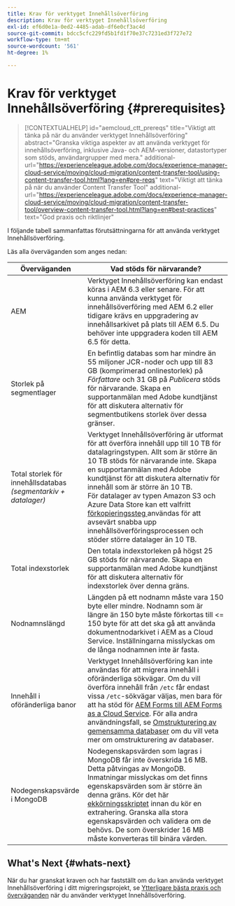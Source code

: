 ```yaml
---
title: Krav för verktyget Innehållsöverföring
description: Krav för verktyget Innehållsöverföring
exl-id: ef6d0e1a-0ed2-4485-adab-df6e0cf3ac4d
source-git-commit: bdcc5cfc229fd5b1fd1f70e37c7231ed3f727e72
workflow-type: tm+mt
source-wordcount: '561'
ht-degree: 1%

---
```


# Krav för verktyget Innehållsöverföring {#prerequisites}

>[!CONTEXTUALHELP]
>id="aemcloud_ctt_prereqs"
>title="Viktigt att tänka på när du använder verktyget Innehållsöverföring"
>abstract="Granska viktiga aspekter av att använda verktyget för innehållsöverföring, inklusive Java- och AEM-versioner, datastortyper som stöds, användargrupper med mera."
>additional-url="https://experienceleague.adobe.com/docs/experience-manager-cloud-service/moving/cloud-migration/content-transfer-tool/using-content-transfer-tool.html?lang=en#pre-reqs" text="Viktigt att tänka på när du använder Content Transfer Tool"
>additional-url="https://experienceleague.adobe.com/docs/experience-manager-cloud-service/moving/cloud-migration/content-transfer-tool/overview-content-transfer-tool.html?lang=en#best-practices" text="God praxis och riktlinjer"

I följande tabell sammanfattas förutsättningarna för att använda verktyget Innehållsöverföring.

Läs alla överväganden som anges nedan:

| Överväganden | Vad stöds för närvarande? |
|--- |--- |
| AEM | Verktyget Innehållsöverföring kan endast köras i AEM 6.3 eller senare. För att kunna använda verktyget för innehållsöverföring med AEM 6.2 eller tidigare krävs en uppgradering av innehållsarkivet på plats till AEM 6.5. Du behöver inte uppgradera koden till AEM 6.5 för detta. |
| Storlek på segmentlager | En befintlig databas som har mindre än 55 miljoner JCR-noder och upp till 83 GB (komprimerad onlinestorlek) på *Författare* och 31 GB på *Publicera* stöds för närvarande. Skapa en supportanmälan med Adobe kundtjänst för att diskutera alternativ för segmentbutikens storlek över dessa gränser. |
| Total storlek för innehållsdatabas <br>*(segmentarkiv + datalager)* | Verktyget Innehållsöverföring är utformat för att överföra innehåll upp till 10 TB för datalagringstypen. Allt som är större än 10 TB stöds för närvarande inte. Skapa en supportanmälan med Adobe kundtjänst för att diskutera alternativ för innehåll som är större än 10 TB. <br>För datalager av typen Amazon S3 och Azure Data Store kan ett valfritt  [förkopieringssteg ](https://experienceleague.adobe.com/docs/experience-manager-cloud-service/moving/cloud-migration/content-transfer-tool/handling-large-content-repositories.html?lang=en#setting-up-pre-copy-step) användas för att avsevärt snabba upp innehållsöverföringsprocessen och stöder större datalager än 10 TB. |
| Total indexstorlek | Den totala indexstorleken på högst 25 GB stöds för närvarande. Skapa en supportanmälan med Adobe kundtjänst för att diskutera alternativ för indexstorlek över denna gräns. |
| Nodnamnslängd | Längden på ett nodnamn måste vara 150 byte eller mindre. Nodnamn som är längre än 150 byte måste förkortas till &lt;= 150 byte för att det ska gå att använda dokumentnodarkivet i AEM as a Cloud Service. Inställningarna misslyckas om de långa nodnamnen inte är fasta. |
| Innehåll i oföränderliga banor | Verktyget Innehållsöverföring kan inte användas för att migrera innehåll i oföränderliga sökvägar. Om du vill överföra innehåll från `/etc` får endast vissa `/etc`-sökvägar väljas, men bara för att ha stöd för [AEM Forms till AEM Forms as a Cloud Service](https://experienceleague.adobe.com/docs/experience-manager-forms-cloud-service/forms/migrate-to-forms-as-a-cloud-service.html?lang=en#paths-of-various-aem-forms-specific-assets). För alla andra användningsfall, se [Omstrukturering av gemensamma databaser](https://experienceleague.adobe.com/docs/experience-manager-64/deploying/restructuring/all-repository-restructuring-in-aem-6-4.html?lang=en#restructuring) om du vill veta mer om omstrukturering av databaser. |
| Nodegenskapsvärde i MongoDB | Nodegenskapsvärden som lagras i MongoDB får inte överskrida 16 MB. Detta påtvingas av MongoDB. Inmatningar misslyckas om det finns egenskapsvärden som är större än denna gräns. Kör det här [ekkörningsskriptet](https://repo1.maven.org/maven2/org/apache/jackrabbit/oak-run/1.38.0/oak-run-1.38.0.jar) innan du kör en extrahering. Granska alla stora egenskapsvärden och validera om de behövs. De som överskrider 16 MB måste konverteras till binära värden. |

## What&#39;s Next {#whats-next}

När du har granskat kraven och har fastställt om du kan använda verktyget Innehållsöverföring i ditt migreringsprojekt, se [Ytterligare bästa praxis och överväganden](/help/move-to-cloud-service/content-transfer-tool/using-content-transfer-tool.md) när du använder verktyget Innehållsöverföring.
